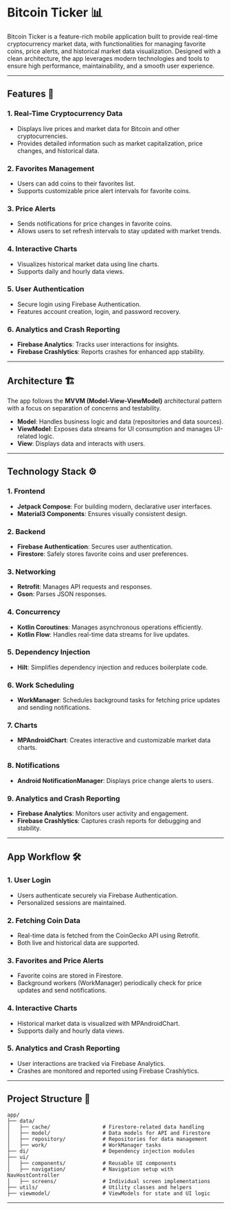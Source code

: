 # Bitcoin Ticker 📊

Bitcoin Ticker is a feature-rich mobile application built to provide real-time cryptocurrency market data, with functionalities for managing favorite coins, price alerts, and historical market data visualization. Designed with a clean architecture, the app leverages modern technologies and tools to ensure high performance, maintainability, and a smooth user experience.

---

## Features 🌟

### 1. **Real-Time Cryptocurrency Data**
   - Displays live prices and market data for Bitcoin and other cryptocurrencies.
   - Provides detailed information such as market capitalization, price changes, and historical data.

### 2. **Favorites Management**
   - Users can add coins to their favorites list.
   - Supports customizable price alert intervals for favorite coins.

### 3. **Price Alerts**
   - Sends notifications for price changes in favorite coins.
   - Allows users to set refresh intervals to stay updated with market trends.

### 4. **Interactive Charts**
   - Visualizes historical market data using line charts.
   - Supports daily and hourly data views.

### 5. **User Authentication**
   - Secure login using Firebase Authentication.
   - Features account creation, login, and password recovery.

### 6. **Analytics and Crash Reporting**
   - **Firebase Analytics**: Tracks user interactions for insights.
   - **Firebase Crashlytics**: Reports crashes for enhanced app stability.

---

## Architecture 🏗️

The app follows the **MVVM (Model-View-ViewModel)** architectural pattern with a focus on separation of concerns and testability.

- **Model**: Handles business logic and data (repositories and data sources).
- **ViewModel**: Exposes data streams for UI consumption and manages UI-related logic.
- **View**: Displays data and interacts with users.

---

## Technology Stack ⚙️

### 1. **Frontend**
   - **Jetpack Compose**: For building modern, declarative user interfaces.
   - **Material3 Components**: Ensures visually consistent design.

### 2. **Backend**
   - **Firebase Authentication**: Secures user authentication.
   - **Firestore**: Safely stores favorite coins and user preferences.

### 3. **Networking**
   - **Retrofit**: Manages API requests and responses.
   - **Gson**: Parses JSON responses.

### 4. **Concurrency**
   - **Kotlin Coroutines**: Manages asynchronous operations efficiently.
   - **Kotlin Flow**: Handles real-time data streams for live updates.

### 5. **Dependency Injection**
   - **Hilt**: Simplifies dependency injection and reduces boilerplate code.

### 6. **Work Scheduling**
   - **WorkManager**: Schedules background tasks for fetching price updates and sending notifications.

### 7. **Charts**
   - **MPAndroidChart**: Creates interactive and customizable market data charts.

### 8. **Notifications**
   - **Android NotificationManager**: Displays price change alerts to users.

### 9. **Analytics and Crash Reporting**
   - **Firebase Analytics**: Monitors user activity and engagement.
   - **Firebase Crashlytics**: Captures crash reports for debugging and stability.

---

## App Workflow 🛠️

### 1. **User Login**
   - Users authenticate securely via Firebase Authentication.
   - Personalized sessions are maintained.

### 2. **Fetching Coin Data**
   - Real-time data is fetched from the CoinGecko API using Retrofit.
   - Both live and historical data are supported.

### 3. **Favorites and Price Alerts**
   - Favorite coins are stored in Firestore.
   - Background workers (WorkManager) periodically check for price updates and send notifications.

### 4. **Interactive Charts**
   - Historical market data is visualized with MPAndroidChart.
   - Supports daily and hourly data views.

### 5. **Analytics and Crash Reporting**
   - User interactions are tracked via Firebase Analytics.
   - Crashes are monitored and reported using Firebase Crashlytics.

---

## Project Structure 📂

```
app/
├── data/
│   ├── cache/                 # Firestore-related data handling
│   ├── model/                 # Data models for API and Firestore
│   ├── repository/            # Repositories for data management
│   ├── work/                  # WorkManager tasks
├── di/                        # Dependency injection modules
├── ui/
│   ├── components/            # Reusable UI components
│   ├── navigation/            # Navigation setup with NavHostController
│   ├── screens/               # Individual screen implementations
├── utils/                     # Utility classes and helpers
├── viewmodel/                 # ViewModels for state and UI logic
```

---



